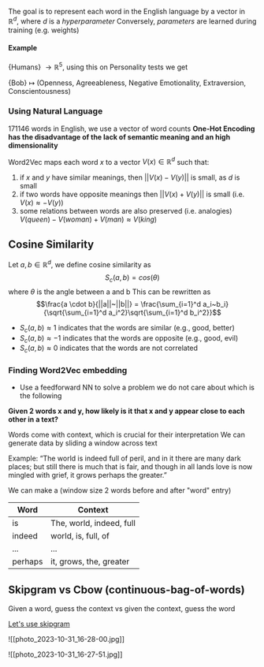 The goal is to represent each word in the English language by a vector in $\mathbb{R}^d$, where *d* is a *hyperparameter* 
Conversely, *parameters* are learned during training (e.g. weights) 
#### Example

{Humans} $\rightarrow \mathbb{R}^5$, using this on Personality tests we get

{Bob} $\mapsto$ (Openness, Agreeableness, Negative Emotionality, Extraversion, Conscientousness)
### Using Natural Language

171146 words in English, we use a vector of word counts 
**One-Hot Encoding has the disadvantage of the lack of semantic meaning and an high dimensionality**

Word2Vec maps each word *x* to a vector $V(x) \in \mathbb{R}^d$ such that:
1. if *x* and *y* have similar meanings, then $||V(x)-V(y)||$ is small, as *d* is small
2. if two words have opposite meanings then $||V(x)+V(y)||$ is small (i.e. $V(x) \approx -V(y)$)
3. some relations between words are also preserved (i.e. analogies)
	$V(queen) - V(woman) + V(man) \approx V(king)$
## Cosine Similarity

Let $a,b \in \mathbb{R}^d$, we define cosine similarity as $$S_c(a,b)=cos(\theta)$$where $\theta$ is the angle between a and b
This can be rewritten as $$\frac{a \cdot b}{||a||~||b||} = \frac{\sum_{i=1}^d a_i~b_i}{\sqrt{\sum_{i=1}^d a_i^2}\sqrt{\sum_{i=1}^d b_i^2}}$$
* $S_c(a,b) \approx 1$ indicates that the words are similar (e.g., good, better)
* $S_c(a,b) \approx -1$ indicates that the words are opposite (e.g., good, evil)
* $S_c(a,b) \approx 0$ indicates that the words are not correlated 
### Finding Word2Vec embedding

* Use a feedforward NN to solve a problem we do not care about which is the following

**Given 2 words x and y, how likely is it that x and y appear close to each other in a text?**

Words come with context, which is crucial for their interpretation
We can generate data by sliding a window across text

Example:
“The world is indeed full of peril, and in it there are many dark places; but still there is much that is fair, and though in all lands love is now mingled with grief, it grows perhaps the greater.”

We can make a (window size 2 words before and after "word" entry)

| Word    | Context                  |
|---------|--------------------------|
| is      | The, world, indeed, full |
| indeed  | world, is, full, of      |
| ...     | ...                      |
| perhaps | it, grows, the, greater  |

## Skipgram vs Cbow (continuous-bag-of-words)

Given a word, guess the context vs given the context, guess the word

<u>Let's use skipgram</u>

![[photo_2023-10-31_16-28-00.jpg]]

![[photo_2023-10-31_16-27-51.jpg]]